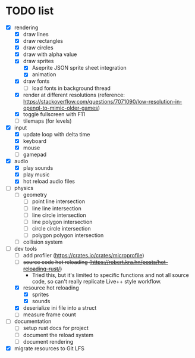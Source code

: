# TODO list

- [x] rendering
  - [x] draw lines
  - [x] draw rectangles
  - [x] draw circles
  - [x] draw with alpha value
  - [x] draw sprites
    - [x] Aseprite JSON sprite sheet integration
    - [x] animation
  - [x] draw fonts
    - [ ] load fonts in background thread
  - [x] render at different resolutions (reference: https://stackoverflow.com/questions/7071090/low-resolution-in-opengl-to-mimic-older-games)
  - [x] toggle fullscreen with F11
  - [ ] tilemaps (for levels)

- [x] input
  - [x] update loop with delta time
  - [x] keyboard
  - [x] mouse
  - [ ] gamepad

- [x] audio
  - [x] play sounds
  - [x] play music
  - [x] hot reload audio files

- [ ] physics
  - [ ] geometry
    - [ ] point line intersection
    - [ ] line line intersection
    - [ ] line circle intersection
    - [ ] line polygon intersection
    - [ ] circle circle intersection
    - [ ] polygon polygon intersection
  - [ ] collision system

- [ ] dev tools
  - [ ] add profiler (https://crates.io/crates/microprofile)
  - [ ] ~~source code hot reloading (https://robert.kra.hn/posts/hot-reloading-rust/)~~
    - Tried this, but it's limited to specific functions and not all source
      code, so can't really replicate Live++ style workflow.
  - [x] resource hot reloading
    - [x] sprites
    - [x] sounds
  - [x] deserialize ini file into a struct
  - [ ] measure frame count

- [ ] documentation
  - [ ] setup rust docs for project
  - [ ] document the reload system
  - [ ] document rendering

- [x] migrate resources to Git LFS
